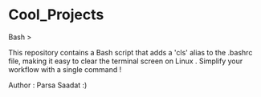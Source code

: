 # Cool_Projects
Bash >

This repository contains a Bash script that adds a 'cls' alias to the .bashrc file, making it easy to clear the terminal screen on Linux .
Simplify your workflow with a single command !

Author : Parsa Saadat :)
